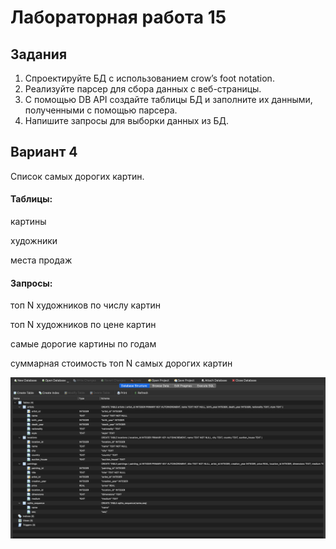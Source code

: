# Лабораторная работа 15
## Задания 
1. Спроектируйте БД с использованием crow’s foot notation.
2. Реализуйте парсер для сбора данных с веб-страницы.
3. С помощью DB API cоздайте таблицы БД и заполните их данными, полученными с помощью парсера.
4. Напишите запросы для выборки данных из БД.

## Вариант 4
Список самых дорогих картин.

#### Таблицы:
картины

художники

места продаж

#### Запросы:
топ N художников по числу картин

топ N художников по цене картин

самые дорогие картины по годам

суммарная стоимость топ N самых дорогих картин


![pic1](pics/pic1.png)
